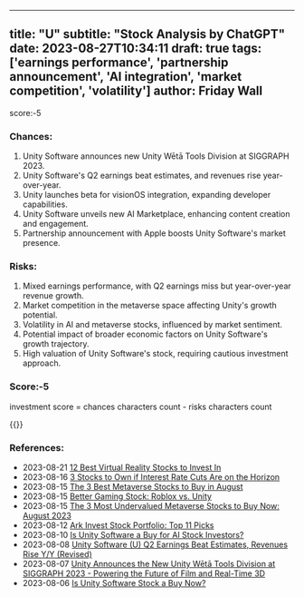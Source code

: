 
---
title: "U"
subtitle: "Stock Analysis by ChatGPT"
date: 2023-08-27T10:34:11
draft: true
tags: ['earnings performance', 'partnership announcement', 'AI integration', 'market competition', 'volatility']
author: Friday Wall
---

score:-5
### Chances:
1. Unity Software announces new Unity Wētā Tools Division at SIGGRAPH 2023.
2. Unity Software's Q2 earnings beat estimates, and revenues rise year-over-year.
3. Unity launches beta for visionOS integration, expanding developer capabilities.
4. Unity Software unveils new AI Marketplace, enhancing content creation and engagement.
5. Partnership announcement with Apple boosts Unity Software's market presence.
### Risks:
1. Mixed earnings performance, with Q2 earnings miss but year-over-year revenue growth.
2. Market competition in the metaverse space affecting Unity's growth potential.
3. Volatility in AI and metaverse stocks, influenced by market sentiment.
4. Potential impact of broader economic factors on Unity Software's growth trajectory.
5. High valuation of Unity Software's stock, requiring cautious investment approach.
### Score:-5
investment score = chances characters count - risks characters count

{{<tradingview symbol="NYSE:U">}}
### References:
- 2023-08-21 [12 Best Virtual Reality Stocks to Invest In](https://finance.yahoo.com/news/12-best-virtual-reality-stocks-121621665.html?.tsrc=rss)
- 2023-08-16 [3 Stocks to Own if Interest Rate Cuts Are on the Horizon](https://finance.yahoo.com/news/3-stocks-own-interest-rate-211014742.html?.tsrc=rss)
- 2023-08-15 [The 3 Best Metaverse Stocks to Buy in August](https://finance.yahoo.com/news/3-best-metaverse-stocks-buy-134011682.html?.tsrc=rss)
- 2023-08-15 [Better Gaming Stock: Roblox vs. Unity](https://finance.yahoo.com/m/ac1e0d45-d199-3e9e-9cf1-4ca63d69af0a/better-gaming-stock%3A-roblox.html?.tsrc=rss)
- 2023-08-15 [The 3 Most Undervalued Metaverse Stocks to Buy Now: August 2023](https://finance.yahoo.com/news/3-most-undervalued-metaverse-stocks-205051607.html?.tsrc=rss)
- 2023-08-12 [Ark Invest Stock Portfolio: Top 11 Picks](https://finance.yahoo.com/news/ark-invest-stock-portfolio-top-195334773.html?.tsrc=rss)
- 2023-08-10 [Is Unity Software a Buy for AI Stock Investors?](https://finance.yahoo.com/m/2a9dac8e-5748-3459-84b2-3d3ac4454f8c/is-unity-software-a-buy-for.html?.tsrc=rss)
- 2023-08-08 [Unity Software (U) Q2 Earnings Beat Estimates, Revenues Rise Y/Y (Revised)](https://finance.yahoo.com/news/unity-software-u-q2-earnings-145600919.html?.tsrc=rss)
- 2023-08-07 [Unity Announces the New Unity Wētā Tools Division at SIGGRAPH 2023 - Powering the Future of Film and Real-Time 3D](https://finance.yahoo.com/news/unity-announces-unity-w-t-130000119.html?.tsrc=rss)
- 2023-08-06 [Is Unity Software Stock a Buy Now?](https://finance.yahoo.com/m/cd3362ad-afca-3df6-8ad0-b087f635d401/is-unity-software-stock-a-buy.html?.tsrc=rss)


                